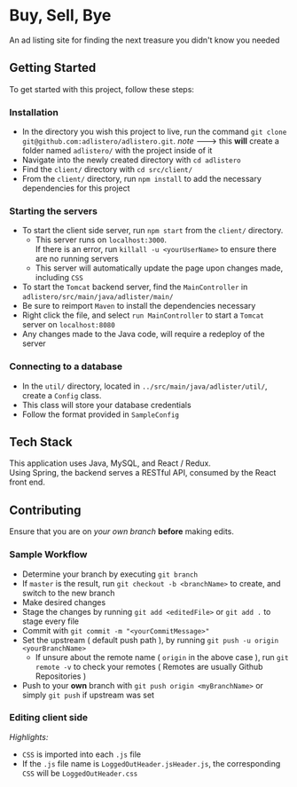 # Buy, Sell, Bye
An ad listing site for finding the next treasure you didn't know you needed

## Getting Started
To get started with this project, follow these steps:
### Installation
- In the directory you wish this project to live, run the command `git clone git@github.com:adlistero/adlistero.git`. *note* ---> this **will** create a folder named `adlistero/` with the project inside of it
- Navigate into the newly created directory with `cd adlistero`
- Find the `client/` directory with `cd src/client/`
- From the `client/` directory, run `npm install` to add the necessary dependencies for this project
### Starting the servers
- To start the client side server, run `npm start` from the `client/` directory.
    - This server runs on `localhost:3000`. <br> If there is an error, run `killall -u <yourUserName>` to ensure there are no running servers
    - This server will automatically update the page upon changes made, including `CSS`
- To start the `Tomcat` backend server, find the `MainController` in `adlistero/src/main/java/adlister/main/`
- Be sure to reimport `Maven` to install the dependencies necessary
- Right click the file, and select `run MainController` to start a `Tomcat` server on `localhost:8080`
- Any changes made to the Java code, will require a redeploy of the server
### Connecting to a database
- In the `util/` directory, located in `../src/main/java/adlister/util/`, create a `Config` class.
- This class will store your database credentials
- Follow the format provided in `SampleConfig`

## Tech Stack
This application uses Java, MySQL, and React / Redux. <br> Using Spring, the backend serves a RESTful API, consumed by the React front end.

## Contributing
Ensure that you are on *your own branch* **before** making edits.<br>
### Sample Workflow
- Determine your branch by executing `git branch`
- If `master` is the result, run `git checkout -b <branchName>` to create, and switch to the new branch
- Make desired changes
- Stage the changes by running `git add <editedFile>` or `git add .` to stage every file
- Commit with `git commit -m "<yourCommitMessage>"`
- Set the upstream ( default push path ), by running `git push -u origin <yourBranchName>`
    - If unsure about the remote name ( `origin` in the above case ), run `git remote -v` to check your remotes ( Remotes are usually Github Repositories )
- Push to your **own** branch with `git push origin <myBranchName>` or simply `git push` if upstream was set

### Editing client side
*Highlights:*
- `CSS` is imported into each `.js` file
- If the `.js` file name is `LoggedOutHeader.jsHeader.js`, the corresponding `CSS` will be `LoggedOutHeader.css`
